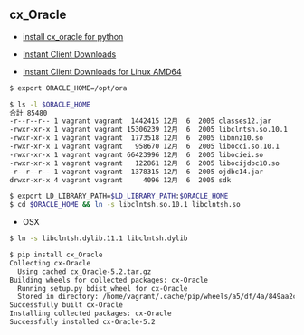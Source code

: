 ## cx_Oracle

- [install cx_oracle for python](https://stackoverflow.com/questions/4307479/install-cx-oracle-for-python)

- [Instant Client Downloads](http://www.oracle.com/technetwork/database/features/instant-client/index-097480.html) 
- [Instant Client Downloads for Linux AMD64](http://www.oracle.com/technetwork/topics/linux-amd64-093390.html)

~~~bash
$ export ORACLE_HOME=/opt/ora
~~~

~~~bash
$ ls -l $ORACLE_HOME
合計 85480
-r--r--r-- 1 vagrant vagrant  1442415 12月  6  2005 classes12.jar
-rwxr-xr-x 1 vagrant vagrant 15306239 12月  6  2005 libclntsh.so.10.1
-rwxr-xr-x 1 vagrant vagrant  1773518 12月  6  2005 libnnz10.so
-rwxr-xr-x 1 vagrant vagrant   958670 12月  6  2005 libocci.so.10.1
-rwxr-xr-x 1 vagrant vagrant 66423996 12月  6  2005 libociei.so
-rwxr-xr-x 1 vagrant vagrant   122861 12月  6  2005 libocijdbc10.so
-r--r--r-- 1 vagrant vagrant  1378315 12月  6  2005 ojdbc14.jar
drwxr-xr-x 4 vagrant vagrant     4096 12月  6  2005 sdk
~~~

~~~bash
$ export LD_LIBRARY_PATH=$LD_LIBRARY_PATH:$ORACLE_HOME
$ cd $ORACLE_HOME && ln -s libclntsh.so.10.1 libclntsh.so
~~~

- OSX

~~~bash
$ ln -s libclntsh.dylib.11.1 libclntsh.dylib
~~~

~~~bash
$ pip install cx_Oracle
Collecting cx-Oracle
  Using cached cx_Oracle-5.2.tar.gz
Building wheels for collected packages: cx-Oracle
  Running setup.py bdist_wheel for cx-Oracle
  Stored in directory: /home/vagrant/.cache/pip/wheels/a5/df/4a/849aa2c9933012aee4fae839ac1618d463bfce02d51b299996
Successfully built cx-Oracle
Installing collected packages: cx-Oracle
Successfully installed cx-Oracle-5.2
~~~
